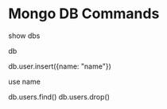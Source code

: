 # Mongo DB Commands

show dbs

db

db.user.insert({name: "name"})

use name 

db.users.find()
db.users.drop()